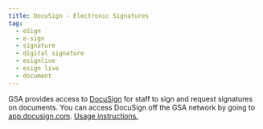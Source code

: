 ```yaml
---
title: DocuSign - Electronic Signatures
tag:
  - eSign
  - e-sign
  - signature
  - digital signature
  - esignlive
  - esign live
  - document
---
```


GSA provides access to [DocuSign](https://sign.gsa.gov/) for staff to sign and request signatures on documents. You can access DocuSign off the GSA network by going to [app.docusign.com](https://app.docusign.com). [Usage instructions.](https://insite.gsa.gov/topics/information-technology/do-it-yourself-self-help/software-and-applications/digital-signatures?term=eSignLive)
